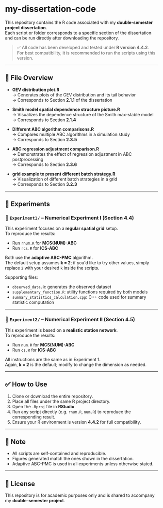 # my-dissertation-code

This repository contains the R code associated with my **double-semester project dissertation**.  
Each script or folder corresponds to a specific section of the dissertation and can be run directly after downloading the repository.

> ✅ All code has been developed and tested under **R version 4.4.2**.  
> For best compatibility, it is recommended to run the scripts using this version.

---

## 📁 File Overview

- **GEV distribution plot.R**  
  → Generates plots of the GEV distribution and its tail behavior  
  → Corresponds to Section **2.1.1** of the dissertation

- **Smith model spatial dependence structure picture.R**  
  → Visualizes the dependence structure of the Smith max-stable model  
  → Corresponds to Section **2.1.4**

- **Different ABC algorithm comparisons.R**  
  → Compares multiple ABC algorithms in a simulation study  
  → Corresponds to Section **2.3.5**

- **ABC regression adjustment comparison.R**  
  → Demonstrates the effect of regression adjustment in ABC postprocessing  
  → Corresponds to Section **2.3.6**

- **grid example to present different batch strategy.R**  
  → Visualization of different batch strategies in a grid  
  → Corresponds to Section **3.2.3**

---

## 🧪 Experiments

### 📁 `Experiment1/` – Numerical Experiment I (Section 4.4)

This experiment focuses on a **regular spatial grid** setup.  
To reproduce the results:

- Run `rnum.R` for **MCS(NUM)-ABC**
- Run `rcs.R` for **ICS-ABC**

Both use the **adaptive ABC-PMC** algorithm.  
The default setup assumes **k = 2**; if you'd like to try other values, simply replace `2` with your desired `k` inside the scripts.

Supporting files:

- `observed_data.R`: generates the observed dataset  
- `supplementary_function.R`: utility functions required by both models  
- `summary_statistics_calculation.cpp`: C++ code used for summary statistic computation

---

### 📁 `Experiment2/` – Numerical Experiment II (Section 4.5)

This experiment is based on a **realistic station network**.  
To reproduce the results:

- Run `num.R` for **MCS(NUM)-ABC**
- Run `cs.R` for **ICS-ABC**

All instructions are the same as in Experiment 1.  
Again, **k = 2** is the default; modify to change the dimension as needed.

---

## ✅ How to Use

1. Clone or download the entire repository.
2. Place all files under the same R project directory.
3. Open the `.Rproj` file in **RStudio**.
4. Run any script directly (e.g. `rnum.R`, `num.R`) to reproduce the corresponding result.
5. Ensure your R environment is version **4.4.2** for full compatibility.

---

## 📌 Note

- All scripts are self-contained and reproducible.
- Figures generated match the ones shown in the dissertation.
- Adaptive ABC-PMC is used in all experiments unless otherwise stated.

---

## 📄 License

This repository is for academic purposes only and is shared to accompany my **double-semester project**.
